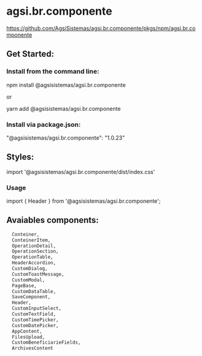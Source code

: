 # agsi.br.componente
https://github.com/AgsiSistemas/agsi.br.componente/pkgs/npm/agsi.br.componente


## Get Started:

### Install from the command line:
npm install @agsisistemas/agsi.br.componente

or

yarn add @agsisistemas/agsi.br.componente

### Install via package.json:
"@agsisistemas/agsi.br.componente": "1.0.23"

## Styles:
import '@agsisistemas/agsi.br.componente/dist/index.css'

### Usage
import { Header } from '@agsisistemas/agsi.br.componente';

## Avaiables components:


```python
  Conteiner, 
  ConteinerItem,
  OperationDetail,
  OperationSection, 
  OperationTable,    
  HeaderAccordion,
  CustomDialog,
  CustomToastMessage,
  CustomModal,
  PageBase,
  CustomDataTable,
  SaveComponent,
  Header,
  CustomInputSelect,
  CustomTextField,
  CustomTimePicker,
  CustomDatePicker,
  AppContent,
  FilesUpload,
  CustomBeneficiarieFields,
  ArchivesContent
  ```
 
